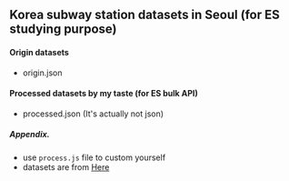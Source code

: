## Korea subway station datasets in Seoul (for ES studying purpose)

#### Origin datasets

- origin.json

#### Processed datasets by my taste (for ES bulk API)

- processed.json (It's actually not json)

##### Appendix.

- use `process.js` file to custom yourself
- datasets are from [Here](https://data.seoul.go.kr/dataList/OA-15442/S/1/datasetView.do;jsessionid=D29093DDC37C4C4C1E829C80AECFED62.new_portal-svr-11)
